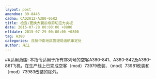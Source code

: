 ```yaml
---
layout: post
amendno: 39-8445
cadno: CAD2012-A380-06R2
title: 检查/更换大翼前缘剪切应力夹板
date: 2015-07-28 00:00:00 +0800
effdate: 2015-07-29 00:00:00 +0800
tag: A380
categories: 民航中南地区管理局适航审定处
author: 朱江
---
```


##适用范围:
本指令适用于所有序列号的空客A380-841、A380-842及A380-861飞机，在生产线上已完成空客（mod）73979改装、（mod）73981改装和（mod）73983改装的除外。

